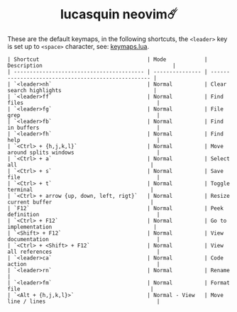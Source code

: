 <h1 align="center">
lucasquin neovim☄️
</h1>

These are the default keymaps, in the following shortcuts, the `<leader>` key is set up to `<space>` character, see: [keymaps.lua](./lua/lucasquin/keymaps.lua).

    | Shortcut                                  | Mode            | Description                                         |
    | ----------------------------------------- | --------------- | --------------------------------------------------- |
    | `<leader>nh`                              | Normal          | Clear search highlights                             |
    | `<leader>ff`                              | Normal          | Find files                                          |
    | `<leader>fg`                              | Normal          | File grep                                           |
    | `<leader>fb`                              | Normal          | Find in buffers                                     |
    | `<leader>fh`                              | Normal          | Find help                                           |
    | `<Ctrl> + {h,j,k,l}`                      | Normal          | Move around splits windows                          |
    | `<Ctrl> + a`                              | Normal          | Select all                                          |
    | `<Ctrl> + s`                              | Normal          | Save file                                           |
    | `<Ctrl> + t`                              | Normal          | Toggle terminal                                     |
    | `<Ctrl> + arrow {up, down, left, rigt}`   | Normal          | Resize current buffer                               |
    | `F12`                                     | Normal          | Peek definition                                     |
    | `<Ctrl> + F12`                            | Normal          | Go to implementation                                |
    | `<Shift> + F12`                           | Normal          | View documentation                                  |
    | `<Ctrl> + <Shift> + F12`                  | Normal          | View all references                                 |
    | `<leader>ca`                              | Normal          | Code action                                         |
    | `<leader>rn`                              | Normal          | Rename                                              |
    | `<leader>fm`                              | Normal          | Format file                                         |
    | `<Alt + {h,j,k,l}>`                       | Normal - View   | Move line / lines                                   |
